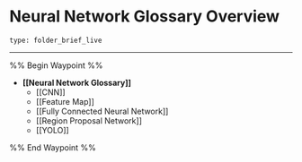 # Neural Network Glossary Overview
 
```ccard
type: folder_brief_live
```
 
---

%% Begin Waypoint %%
- **[[Neural Network Glossary]]**
	- [[CNN]]
	- [[Feature Map]]
	- [[Fully Connected Neural Network]]
	- [[Region Proposal Network]]
	- [[YOLO]]

%% End Waypoint %%
